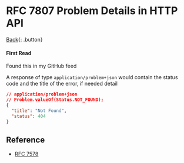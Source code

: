 # RFC 7807 Problem Details in HTTP API

[Back](../index.md){: .button}

#### First Read

Found this in my GitHub feed

A response of type `application/problem+json` would contain the status code and the title of the error, if needed detail

```json
// application/problem+json
// Problem.valueOf(Status.NOT_FOUND);
{
  "title": "Not Found",
  "status": 404
}
```

## Reference

- [RFC 7578](https://tools.ietf.org/html/rfc7807)
